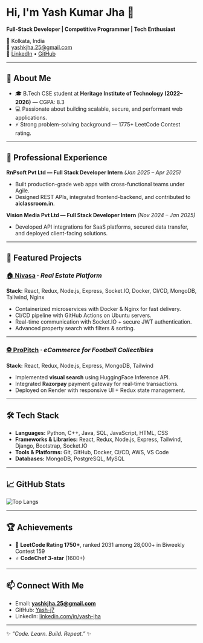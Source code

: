 # Hi, I'm Yash Kumar Jha 👋
**Full-Stack Developer | Competitive Programmer | Tech Enthusiast**

📍 Kolkata, India  
📧 yashkjha.25@gmail.com  
🔗 [LinkedIn](https://linkedin.com/in/yash-jha) • [GitHub](https://github.com/Yash-j7)

---

## 🚀 About Me
- 🎓 B.Tech CSE student at **Heritage Institute of Technology (2022–2026)** — CGPA: 8.3  
- 💻 Passionate about building scalable, secure, and performant web applications.  
- ⚡ Strong problem-solving background — 1775+ LeetCode Contest rating.  

---

## 💼 Professional Experience
**RnPsoft Pvt Ltd — Full Stack Developer Intern** _(Jan 2025 – Apr 2025)_  
- Built production-grade web apps with cross-functional teams under Agile.  
- Designed REST APIs, integrated frontend-backend, and contributed to **aiclassroom.in**.  

**Vision Media Pvt Ltd — Full Stack Developer Intern** _(Nov 2024 – Jan 2025)_  
- Developed API integrations for SaaS platforms, secured data transfer, and deployed client-facing solutions.  

---

## 🌟 Featured Projects
### [🏠 Nivasa](https://github.com/Yash-j7/nivasa) · *Real Estate Platform*
**Stack:** React, Redux, Node.js, Express, Socket.IO, Docker, CI/CD, MongoDB, Tailwind, Nginx  
- Containerized microservices with Docker & Nginx for fast delivery.  
- CI/CD pipeline with GitHub Actions on Ubuntu servers.  
- Real-time communication with Socket.IO + secure JWT authentication.  
- Advanced property search with filters & sorting.  

---

### [⚽ ProPitch](https://github.com/Yash-j7/propitch) · *eCommerce for Football Collectibles*
**Stack:** React, Redux, Node.js, Express, MongoDB, Tailwind  
- Implemented **visual search** using HuggingFace Inference API.  
- Integrated **Razorpay** payment gateway for real-time transactions.  
- Deployed on Render with responsive UI + Redux state management.  

---

## 🛠️ Tech Stack
- **Languages:** Python, C++, Java, SQL, JavaScript, HTML, CSS  
- **Frameworks & Libraries:** React, Redux, Node.js, Express, Tailwind, Django, Bootstrap, Socket.IO  
- **Tools & Platforms:** Git, GitHub, Docker, CI/CD, AWS, VS Code  
- **Databases:** MongoDB, PostgreSQL, MySQL  

---

## 📈 GitHub Stats
![Top Langs](https://github-readme-stats.vercel.app/api/top-langs/?username=Yash-j7&layout=compact)  

---

## 🏆 Achievements
- 🧩 **LeetCode Rating 1750+**, ranked 2031 among 28,000+ in Biweekly Contest 159  
- ⭐ **CodeChef 3-star** (1600+)  

---

## 📫 Connect With Me
- Email: **yashkjha.25@gmail.com**  
- GitHub: [Yash-j7](https://github.com/Yash-j7)  
- LinkedIn: [linkedin.com/in/yash-jha](https://linkedin.com/in/yash-jha)

---
✨ _“Code. Learn. Build. Repeat.”_ ✨

